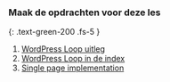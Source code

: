 ### Maak de opdrachten voor deze les
{: .text-green-200 .fs-5 }

1. [WordPress Loop uitleg](loop_explain)
2. [WordPress Loop in de index](index_loop)
3. [Single page implementation](single_page)
